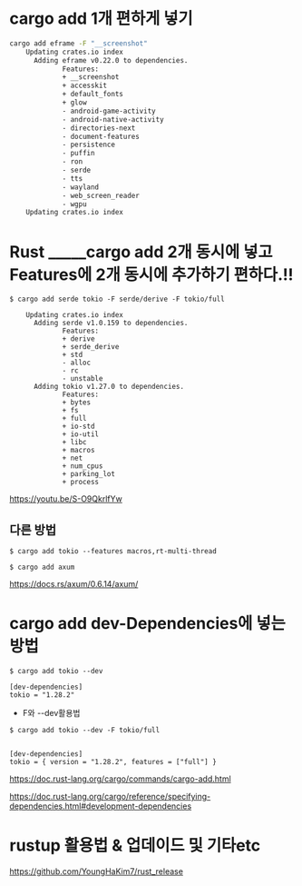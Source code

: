 # cargo add 1개 편하게 넣기

```bash
cargo add eframe -F "__screenshot"
    Updating crates.io index
      Adding eframe v0.22.0 to dependencies.
             Features:
             + __screenshot
             + accesskit
             + default_fonts
             + glow
             - android-game-activity
             - android-native-activity
             - directories-next
             - document-features
             - persistence
             - puffin
             - ron
             - serde
             - tts
             - wayland
             - web_screen_reader
             - wgpu
    Updating crates.io index
```


# Rust _____cargo add 2개 동시에 넣고 Features에 2개 동시에 추가하기 편하다.!!

```
$ cargo add serde tokio -F serde/derive -F tokio/full

    Updating crates.io index
      Adding serde v1.0.159 to dependencies.
             Features:
             + derive
             + serde_derive
             + std
             - alloc
             - rc
             - unstable
      Adding tokio v1.27.0 to dependencies.
             Features:
             + bytes
             + fs
             + full
             + io-std
             + io-util
             + libc
             + macros
             + net
             + num_cpus
             + parking_lot
             + process
```

https://youtu.be/S-O9QkrlfYw

## 다른 방법

```
$ cargo add tokio --features macros,rt-multi-thread
```

```
$ cargo add axum
```

https://docs.rs/axum/0.6.14/axum/


# cargo add dev-Dependencies에 넣는 방법


```
$ cargo add tokio --dev
```

```
[dev-dependencies]
tokio = "1.28.2"
```

- F와 --dev활용법

```
$ cargo add tokio --dev -F tokio/full


[dev-dependencies]
tokio = { version = "1.28.2", features = ["full"] }

```

https://doc.rust-lang.org/cargo/commands/cargo-add.html

https://doc.rust-lang.org/cargo/reference/specifying-dependencies.html#development-dependencies


# rustup 활용법 & 업데이드 및 기타etc

https://github.com/YoungHaKim7/rust_release
